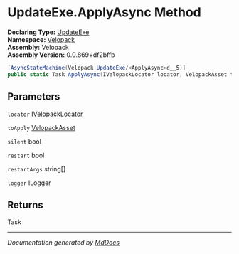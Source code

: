 ﻿<!--  
  <auto-generated>   
    The contents of this file were generated by a tool.  
    Changes to this file may be list if the file is regenerated  
  </auto-generated>   
-->

# UpdateExe.ApplyAsync Method

**Declaring Type:** [UpdateExe](../index.md)  
**Namespace:** [Velopack](../../index.md)  
**Assembly:** Velopack  
**Assembly Version:** 0.0.869+df2bffb

```csharp
[AsyncStateMachine(Velopack.UpdateExe/<ApplyAsync>d__5)]
public static Task ApplyAsync(IVelopackLocator locator, VelopackAsset toApply, bool silent, bool restart, string[] restartArgs = null, ILogger logger = null);
```

## Parameters

`locator`  [IVelopackLocator](../../Locators/IVelopackLocator/index.md)

`toApply`  [VelopackAsset](../../VelopackAsset/index.md)

`silent`  bool

`restart`  bool

`restartArgs`  string\[\]

`logger`  ILogger

## Returns

Task

___

*Documentation generated by [MdDocs](https://github.com/ap0llo/mddocs)*
